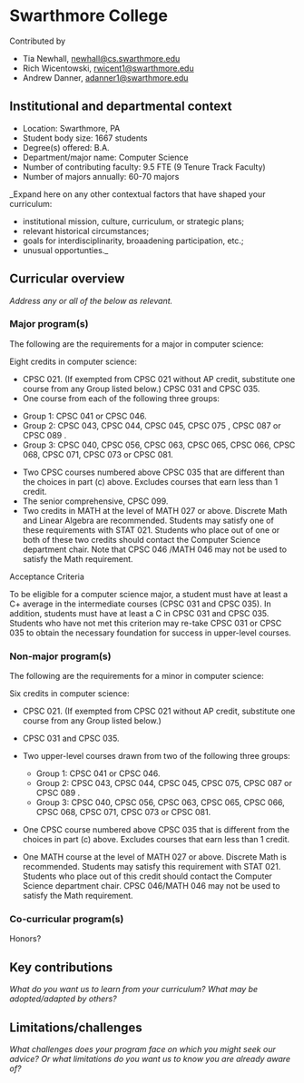 # Swarthmore College
Contributed by
- Tia Newhall, newhall@cs.swarthmore.edu
- Rich Wicentowski, rwicent1@swarthmore.edu
- Andrew Danner, adanner1@swarthmore.edu


## Institutional and departmental context
- Location: Swarthmore, PA
- Student body size: 1667 students
- Degree(s) offered: B.A.
- Department/major name: Computer Science
- Number of contributing faculty: 9.5 FTE (9 Tenure Track Faculty)
- Number of majors annually: 60-70 majors

_Expand here on any other contextual factors that have shaped your curriculum:
- institutional mission, culture, curriculum, or strategic plans;
- relevant historical circumstances;
- goals for interdisciplinarity, broaadening participation, etc.;
- unusual opportunties._

## Curricular overview

_Address any or all of the below as relevant._

### Major program(s)

The following are the requirements for a major in computer science:

Eight credits in computer science:
* CPSC 021. (If exempted from CPSC 021 without AP credit, substitute one course from any Group listed below.)
CPSC 031 and CPSC 035.
* One course from each of the following three groups:
 - Group 1: CPSC 041 or CPSC 046.
 - Group 2: CPSC 043, CPSC 044, CPSC 045, CPSC 075 , CPSC 087 or CPSC 089 .
 - Group 3: CPSC 040, CPSC 056, CPSC 063, CPSC 065, CPSC 066, CPSC 068, CPSC 071, CPSC 073 or CPSC 081.
* Two CPSC courses numbered above CPSC 035 that are different than the choices in part (c) above. Excludes courses that earn less than 1 credit.  
* The senior comprehensive, ​CPSC 099.
* Two credits in MATH at the level of MATH 027 or above. Discrete Math and Linear Algebra are recommended. Students may satisfy one of these requirements with STAT 021. Students who place out of one or both of these two credits should contact the Computer Science department chair. Note that CPSC 046 /MATH 046 may not be used to satisfy the Math requirement.

Acceptance Criteria

To be eligible for a computer science major, a student must have at least a C+ average in the intermediate courses (CPSC 031 and CPSC 035). In addition, students must have at least a C in CPSC 031 and CPSC 035. Students who have not met this criterion may re-take CPSC 031 or CPSC 035 to obtain the necessary foundation for success in upper-level courses.

### Non-major program(s)

The following are the requirements for a minor in computer science:

Six credits in computer science:

* CPSC 021. (If exempted from CPSC 021 without AP credit, substitute one course from any Group listed below.)
* CPSC 031 and CPSC 035.
* Two upper-level courses drawn from two of the following three groups:
  - Group 1: CPSC 041 or CPSC 046.
  - Group 2: CPSC 043, CPSC 044, CPSC 045, CPSC 075, CPSC 087 or CPSC 089 .
  - Group 3: CPSC 040, CPSC 056, CPSC 063, CPSC 065, CPSC 066, CPSC 068, CPSC 071, CPSC 073 or CPSC 081.

* One CPSC course numbered above CPSC 035 that is different from the choices in part (c) above. Excludes courses that earn less than 1 credit.
* One MATH course at the level of MATH 027 or above. Discrete Math is recommended. Students may satisfy this requirement with STAT 021. Students who place out of this credit should contact the Computer Science department chair. CPSC 046/MATH 046 may not be used to satisfy the Math requirement.

### Co-curricular program(s)

Honors?

## Key contributions
_What do you want us to learn from your curriculum? What may be adopted/adapted by others?_

## Limitations/challenges
_What challenges does your program face on which you might seek our advice? Or what limitations do you want us to know you are already aware of?_
